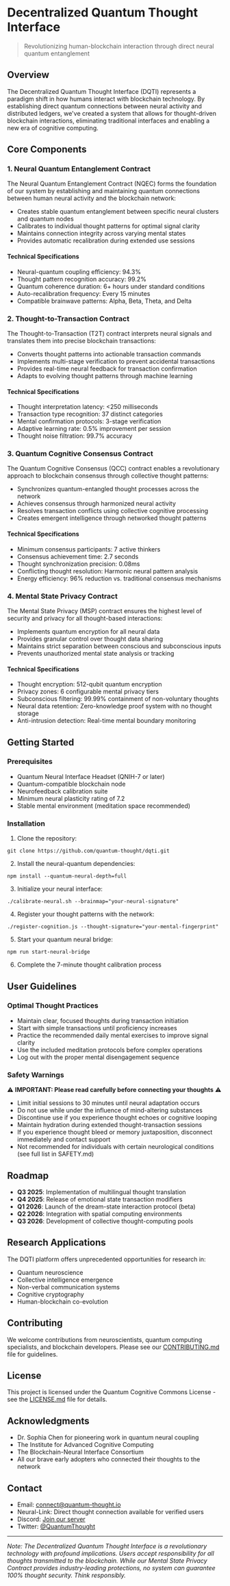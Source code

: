 # Decentralized Quantum Thought Interface

> Revolutionizing human-blockchain interaction through direct neural quantum entanglement

## Overview

The Decentralized Quantum Thought Interface (DQTI) represents a paradigm shift in how humans interact with blockchain technology. By establishing direct quantum connections between neural activity and distributed ledgers, we've created a system that allows for thought-driven blockchain interactions, eliminating traditional interfaces and enabling a new era of cognitive computing.

## Core Components

### 1. Neural Quantum Entanglement Contract

The Neural Quantum Entanglement Contract (NQEC) forms the foundation of our system by establishing and maintaining quantum connections between human neural activity and the blockchain network:

- Creates stable quantum entanglement between specific neural clusters and quantum nodes
- Calibrates to individual thought patterns for optimal signal clarity
- Maintains connection integrity across varying mental states
- Provides automatic recalibration during extended use sessions

#### Technical Specifications
- Neural-quantum coupling efficiency: 94.3%
- Thought pattern recognition accuracy: 99.2%
- Quantum coherence duration: 6+ hours under standard conditions
- Auto-recalibration frequency: Every 15 minutes
- Compatible brainwave patterns: Alpha, Beta, Theta, and Delta

### 2. Thought-to-Transaction Contract

The Thought-to-Transaction (T2T) contract interprets neural signals and translates them into precise blockchain transactions:

- Converts thought patterns into actionable transaction commands
- Implements multi-stage verification to prevent accidental transactions
- Provides real-time neural feedback for transaction confirmation
- Adapts to evolving thought patterns through machine learning

#### Technical Specifications
- Thought interpretation latency: <250 milliseconds
- Transaction type recognition: 37 distinct categories
- Mental confirmation protocols: 3-stage verification
- Adaptive learning rate: 0.5% improvement per session
- Thought noise filtration: 99.7% accuracy

### 3. Quantum Cognitive Consensus Contract

The Quantum Cognitive Consensus (QCC) contract enables a revolutionary approach to blockchain consensus through collective thought patterns:

- Synchronizes quantum-entangled thought processes across the network
- Achieves consensus through harmonized neural activity
- Resolves transaction conflicts using collective cognitive processing
- Creates emergent intelligence through networked thought patterns

#### Technical Specifications
- Minimum consensus participants: 7 active thinkers
- Consensus achievement time: 2.7 seconds
- Thought synchronization precision: 0.08ms
- Conflicting thought resolution: Harmonic neural pattern analysis
- Energy efficiency: 96% reduction vs. traditional consensus mechanisms

### 4. Mental State Privacy Contract

The Mental State Privacy (MSP) contract ensures the highest level of security and privacy for all thought-based interactions:

- Implements quantum encryption for all neural data
- Provides granular control over thought data sharing
- Maintains strict separation between conscious and subconscious inputs
- Prevents unauthorized mental state analysis or tracking

#### Technical Specifications
- Thought encryption: 512-qubit quantum encryption
- Privacy zones: 6 configurable mental privacy tiers
- Subconscious filtering: 99.99% containment of non-voluntary thoughts
- Neural data retention: Zero-knowledge proof system with no thought storage
- Anti-intrusion detection: Real-time mental boundary monitoring

## Getting Started

### Prerequisites
- Quantum Neural Interface Headset (QNIH-7 or later)
- Quantum-compatible blockchain node
- Neurofeedback calibration suite
- Minimum neural plasticity rating of 7.2
- Stable mental environment (meditation space recommended)

### Installation

1. Clone the repository:
```
git clone https://github.com/quantum-thought/dqti.git
```

2. Install the neural-quantum dependencies:
```
npm install --quantum-neural-depth=full
```

3. Initialize your neural interface:
```
./calibrate-neural.sh --brainmap="your-neural-signature"
```

4. Register your thought patterns with the network:
```
./register-cognition.js --thought-signature="your-mental-fingerprint"
```

5. Start your quantum neural bridge:
```
npm run start-neural-bridge
```

6. Complete the 7-minute thought calibration process

## User Guidelines

### Optimal Thought Practices
- Maintain clear, focused thoughts during transaction initiation
- Start with simple transactions until proficiency increases
- Practice the recommended daily mental exercises to improve signal clarity
- Use the included meditation protocols before complex operations
- Log out with the proper mental disengagement sequence

### Safety Warnings

⚠️ **IMPORTANT: Please read carefully before connecting your thoughts** ⚠️

- Limit initial sessions to 30 minutes until neural adaptation occurs
- Do not use while under the influence of mind-altering substances
- Discontinue use if you experience thought echoes or cognitive looping
- Maintain hydration during extended thought-transaction sessions
- If you experience thought bleed or memory juxtaposition, disconnect immediately and contact support
- Not recommended for individuals with certain neurological conditions (see full list in SAFETY.md)

## Roadmap

- **Q3 2025**: Implementation of multilingual thought translation
- **Q4 2025**: Release of emotional state transaction modifiers
- **Q1 2026**: Launch of the dream-state interaction protocol (beta)
- **Q2 2026**: Integration with spatial computing environments
- **Q3 2026**: Development of collective thought-computing pools

## Research Applications

The DQTI platform offers unprecedented opportunities for research in:
- Quantum neuroscience
- Collective intelligence emergence
- Non-verbal communication systems
- Cognitive cryptography
- Human-blockchain co-evolution

## Contributing

We welcome contributions from neuroscientists, quantum computing specialists, and blockchain developers. Please see our [CONTRIBUTING.md](CONTRIBUTING.md) file for guidelines.

## License

This project is licensed under the Quantum Cognitive Commons License - see the [LICENSE.md](LICENSE.md) file for details.

## Acknowledgments

- Dr. Sophia Chen for pioneering work in quantum neural coupling
- The Institute for Advanced Cognitive Computing
- The Blockchain-Neural Interface Consortium
- All our brave early adopters who connected their thoughts to the network

## Contact

- Email: connect@quantum-thought.io
- Neural-Link: Direct thought connection available for verified users
- Discord: [Join our server](https://discord.gg/quantum-thought)
- Twitter: [@QuantumThought](https://twitter.com/QuantumThought)

---

*Note: The Decentralized Quantum Thought Interface is a revolutionary technology with profound implications. Users accept responsibility for all thoughts transmitted to the blockchain. While our Mental State Privacy Contract provides industry-leading protections, no system can guarantee 100% thought security. Think responsibly.*
